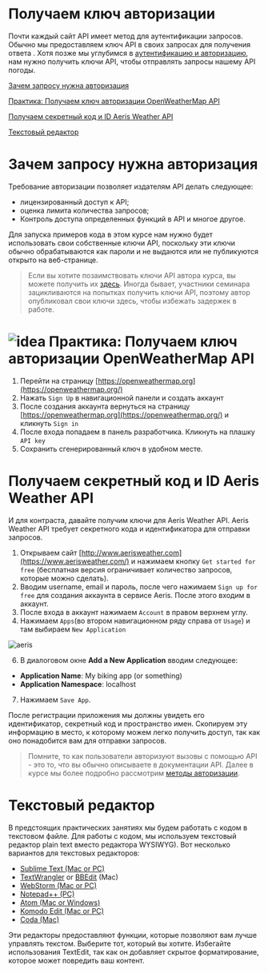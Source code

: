 # Получаем ключ авторизации

Почти каждый сайт API имеет метод для аутентификации запросов. Обычно мы предоставляем ключ API в своих запросах для получения ответа
. Хотя позже мы углубимся в [аутентификацию и авторизацию](https://github.com/Starkovden/Documenting_APIs/blob/master/6.%20Non-reference%20API%20topics/6.4.%20Authentification%20and%20authorization.md), нам нужно получить ключи API, чтобы отправлять запросы нашему API погоды.

[Зачем запросу нужна авторизация](#auth)

[Практика: Получаем ключ авторизации OpenWeatherMap API](#key)

[Получаем секретный код и ID Aeris Weather API](#idAeris)

[Текстовый редактор](#editor)


<a name="auth"></a>
# Зачем запросу нужна авторизация

Требование авторизации позволяет издателям API делать следующее:

- лицензированный доступ к API;
- оценка лимита количества запросов;
- Контроль доступа определенных функций в API и многое другое.

Для запуска примеров кода в этом курсе нам нужно будет использовать свои собственные ключи API, поскольку эти ключи обычно обрабатываются как пароли и не выдаются или не публикуются открыто на веб-странице.

> Если вы хотите позаимствовать ключи API автора курса, вы можете получить их [здесь](https://idratherbewriting.com/learnapidoc/assets/files/apikeys.txt). Иногда бывает, участники семинара зацикливаются на попытках получить ключи API, поэтому автор опубликовал свои ключи здесь, чтобы избежать задержек в работе.

<a name="key"></a>
# ![idea](https://github.com/Starkovden/Documenting_APIs/blob/master/1.%20Introduction%20to%20REST%20APIs/pics/1.jpg?raw=true) Практика: Получаем ключ авторизации OpenWeatherMap API

1. Перейти на страницу [https://openweathermap.org](https://openweathermap.org/)
2. Нажать `Sign Up` в навигационной панели и создать аккаунт
3. После создания аккаунта вернуться на страницу [https://openweathermap.org](https://openweathermap.org/) и кликнуть `Sign in`
4. После входа попадаем в панель разработчика. Кликнуть на плашку `API key`  
5. Сохранить сгенерированный ключ в удобном месте.

<a name="idAeris"></a>
# Получаем секретный код и ID Aeris Weather API

И для контраста, давайте получим ключи для Aeris Weather API. Aeris Weather API требует секретного кода и идентификатора для отправки запросов.

1. Открываем сайт [http://www.aerisweather.com](https://www.aerisweather.com/) и нажимаем кнопку `Get started for free` (бесплатная версия ограничивает количество запросов, которые можно сделать).
3. Вводим username, email и пароль, после чего нажимаем `Sign up for free` для создания аккаунта в сервисе Aeris. После этого входим в аккаунт.
4. После входа в аккаунт нажимаем `Account` в правом верхнем углу.
5. Нажимаем `Apps`(во втором навигационном ряду справа от `Usage`) и там выбираем `New Application`

![aeris](https://github.com/Starkovden/Documenting_APIs/blob/master/2.%20Using%20an%20API%20like%20a%20developer/pics/5.png?raw=true)

6. В диалоговом окне **Add a New Application** вводим следующее:
 - **Application Name**: My biking app (or something)
 - **Application Namespace**: localhost
7. Нажимаем `Save App`.

После регистрации приложения мы должны увидеть его идентификатор, секретный код и пространство имен. Скопируем эту информацию в место, к которому можем легко получить доступ, так как оно понадобится вам для отправки запросов.

> Помните, то как пользователи авторизуют вызовы с помощью API - это то, что вы обычно описываете в документации API. Далее в курсе мы более подробно рассмотрим [методы авторизации](https://github.com/Starkovden/Documenting_APIs/blob/master/6.%20Non-reference%20API%20topics/6.4.%20Authentification%20and%20authorization.md).

<a name="editor"></a>
# Текстовый редактор

В предстоящих практических занятиях мы будем работать с кодом в текстовом файле. Для работы с кодом, мы используем текстовый редактор plain text вместо редактора WYSIWYG). Вот несколько вариантов для текстовых редакторов:

- [Sublime Text (Mac or PC)](http://www.sublimetext.com/)
- [TextWrangler](http://www.barebones.com/products/textwrangler/) or [BBEdit](http://www.barebones.com/products/bbedit/) (Mac)
- [WebStorm (Mac or PC)](https://www.jetbrains.com/webstorm/)
- [Notepad++ (PC)](https://notepad-plus-plus.org/)
- [Atom (Mac or Windows)](https://atom.io/)
- [Komodo Edit (Mac or PC)](https://www.activestate.com/products/komodo-edit/)
- [Coda (Mac)](https://panic.com/coda/)

Эти редакторы предоставляют функции, которые позволяют вам лучше управлять текстом. Выберите тот, который вы хотите. Избегайте использования TextEdit, так как он добавляет скрытое форматирование, которое может повредить ваш контент.

